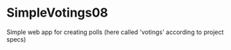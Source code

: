 # SimpleVotings08

Simple web app for creating polls (here called 'votings' according to project specs)
